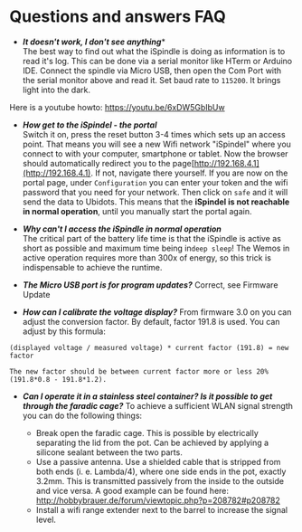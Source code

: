 # Questions and answers FAQ

- ***It doesn't work, I don't see anything****  
The best way to find out what the iSpindle is doing as information is to read it's log. This can be done via a serial monitor like HTerm or Arduino IDE. Connect the spindle via Micro USB, then open the Com Port with the serial monitor above and read it. Set baud rate to `115200`. It brings light into the dark.

Here is a youtube howto: https://youtu.be/6xDW5GbIbUw

- ***How get to the iSpindel - the portal***  
Switch it on, press the reset button 3-4 times which sets up an access point. That means you will see a new Wifi network "iSpindel" where you connect to with your computer, smartphone or tablet. Now the browser should automatically redirect you to the page[http://192.168.4.1](http://192.168.4.1). If not, navigate there yourself.
If you are now on the portal page, under `Configuration` you can enter your token and the wifi password that you need for your network. Then click on `safe` and it will send the data to Ubidots. This means that the **iSpindel is not reachable in normal operation**, until you manually start the portal again.

- ***Why can't I access the iSpindle in normal operation***  
The critical part of the battery life time is that the iSpindle is active as short as possible and maximum time being in`deep sleep`! The Wemos in active operation requires more than 300x of energy, so this trick is indispensable to achieve the runtime.

- ***The Micro USB port is for program updates?***
Correct, see Firmware Update

- ***How can I calibrate the voltage display?***
From firmware 3.0 on you can adjust the conversion factor. By default, factor 191.8 is used. You can adjust by this formula:
````
(displayed voltage / measured voltage) * current factor (191.8) = new factor

The new factor should be between current factor more or less 20% (191.8*0.8 - 191.8*1.2).
````
- ***Can I operate it in a stainless steel container? Is it possible to get through the faradic cage?***
To achieve a sufficient WLAN signal strength you can do the following things:

  - Break open the faradic cage. This is possible by electrically separating the lid from the pot. Can be achieved by applying a silicone sealant between the two parts.
  - Use a passive antenna. Use a shielded cable that is stripped from both ends (i. e. Lambda/4), where one side ends in the pot, exactly 3.2mm. This is transmitted passively from the inside to the outside and vice versa. A good example can be found here: http://hobbybrauer.de/forum/viewtopic.php?p=208782#p208782
  - Install a wifi range extender next to the barrel to increase the signal level.
